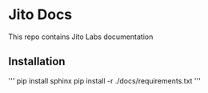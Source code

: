 Jito Docs
=======================================

This repo contains Jito Labs documentation

## Installation

'''
pip install sphinx
pip install -r ./docs/requirements.txt
'''



